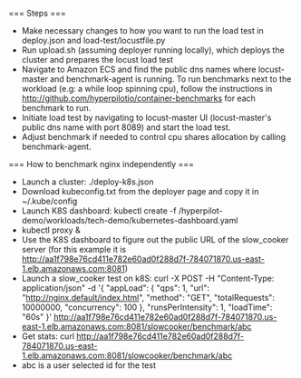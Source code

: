 === Steps ===

- Make necessary changes to how you want to run the load test in deploy.json and load-test/locustfile.py
- Run upload.sh (assuming deployer running locally), which deploys the cluster and prepares the locust load test
- Navigate to Amazon ECS and find the public dns names where locust-master and benchmark-agent is running.
  To run benchmarks next to the workload (e.g: a while loop spinning cpu), follow the instructions in http://github.com/hyperpilotio/container-benchmarks
  for each benchmark to run.
- Initiate load test by navigating to locust-master UI (locust-master's public dns name with port 8089) and start the load test.
- Adjust benchmark if needed to control cpu shares allocation by calling benchmark-agent.

=== How to benchmark nginx independently ===
- Launch a cluster: ./deploy-k8s.json <userid>
- Download kubeconfig.txt from the deployer page and copy it in ~/.kube/config
- Launch K8S dashboard: kubectl create -f <pathto>/hyperpilot-demo/workloads/tech-demo/kubernetes-dashboard.yaml
- kubectl proxy & 
- Use the K8S dashboard to figure out the public URL of the slow_cooker server (for this example it is http://aa1f798e76cd411e782e60ad0f288d7f-784071870.us-east-1.elb.amazonaws.com:8081)
- Launch a slow_cooker test on k8S:  curl  -X POST  -H "Content-Type: application/json" -d '{ "appLoad": {   "qps": 1, "url": "http://nginx.default/index.html", "method": "GET",   "totalRequests": 10000000,  "concurrency": 100  }, "runsPerIntensity": 1, "loadTime": "60s" }' http://aa1f798e76cd411e782e60ad0f288d7f-784071870.us-east-1.elb.amazonaws.com:8081/slowcooker/benchmark/abc
- Get stats: curl http://aa1f798e76cd411e782e60ad0f288d7f-784071870.us-east-1.elb.amazonaws.com:8081/slowcooker/benchmark/abc
- abc is a user selected id for the test 
